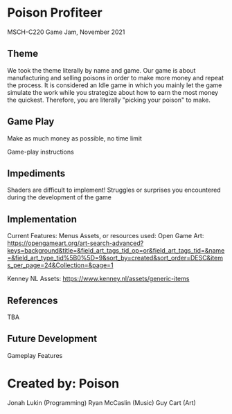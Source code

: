 # Poison Profiteer
MSCH-C220 Game Jam, November 2021

## Theme
We took the theme literally by name and game. Our game is about manufacturing and selling poisons in order to make more money and repeat the process. It is considered an Idle game in which you mainly let the game simulate the work while you strategize about how to earn the most money the quickest. Therefore, you are literally "picking your poison" to make.

## Game Play
Make as much money as possible, no time limit

Game-play instructions

## Impediments
Shaders are difficult to implement!
Struggles or surprises you encountered during the development of the game

## Implementation
Current Features: Menus
Assets, or resources used:
Open Game Art: https://opengameart.org/art-search-advanced?keys=background&title=&field_art_tags_tid_op=or&field_art_tags_tid=&name=&field_art_type_tid%5B0%5D=9&sort_by=created&sort_order=DESC&items_per_page=24&Collection=&page=1

Kenney NL Assets: https://www.kenney.nl/assets/generic-items

## References
TBA

## Future Development
Gameplay Features

# Created by: Poison
Jonah Lukin (Programming)
Ryan McCaslin (Music)
Guy Cart (Art)
